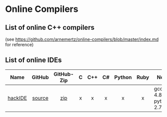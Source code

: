 # Online Compilers

## List of online C++ compilers
(see https://github.com/arnemertz/online-compilers/blob/master/index.md for reference)

## List of online IDEs

| Name | GitHub | GitHub-Zip | C | C++ | C# | Python | Ruby | Notes |
|------|:------:|:----------:|:-:|:---:|:--:|:------:|:----:|-------|
| [hackIDE](http://hackide.herokuapp.com) | [source](https://github.com/sahildua2305/hackIDE) | [zip](https://github.com/sahildua2305/hackIDE/archive/master.zip) | x | x | x | x | x | gcc/g++ 4.8.1, python 2.7.3|
